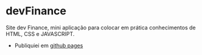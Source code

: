 # devFinance
Site dev Finance, mini aplicação para colocar em prática conhecimentos de HTML, CSS e JAVASCRIPT.
- Publiquiei em [github pages](https://alfredoej.github.io/devFinance)
